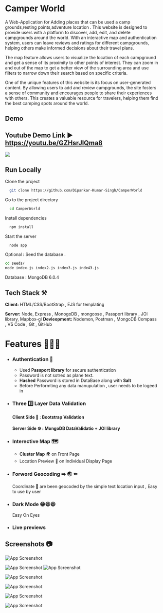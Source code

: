 
# Camper World

A Web-Application for Adding places that can be used a camp grounds,resting points,adventure location . 
 This website is designed to provide users with a platform to discover, add, edit, and delete campgrounds around the world. With an interactive map and authentication system, users can leave reviews and ratings for different campgrounds, helping others make informed decisions about their travel plans.

The map feature allows users to visualize the location of each campground and get a sense of its proximity to other points of interest. They can zoom in and out of the map to get a better view of the surrounding area and use filters to narrow down their search based on specific criteria.

One of the unique features of this website is its focus on user-generated content. By allowing users to add and review campgrounds, the site fosters a sense of community and encourages people to share their experiences with others. This creates a valuable resource for travelers, helping them find the best camping spots around the world.


## Demo


## Youtube Demo Link ▶️  https://youtu.be/GZHsrJlQma8

[![](https://markdown-videos.deta.dev/youtube/GZHsrJlQma8)](https://youtu.be/GZHsrJlQma8)
## Run Locally

Clone the project

```bash
  git clone https://github.com/Dipankar-Kumar-Singh/CamperWorld
```

Go to the project directory

```bash
  cd CamperWorld
```

Install dependencies

```bash
  npm install
```

Start the server

```bash
  node app
```

 Optional : Seed the database . 
```bash
cd seeds/
node index.js index2.js index3.js inde43.js
```

Database  : MongoDB 6.0.4

## Tech Stack ⚒️

**Client:** HTML/CSS/BootStrap , EJS for templating

**Server:** Node, Express , MonogoDB , mongoose , Passport library , JOI library, Mapbox-gl
**Devleopment:** Nodemon, Postman , MongoDB Compass , VS Code , Git , GitHub 

# Features 🔅💎🔅

- ### Authentication  🔐
   - Used __Passport library__ for secure authentication 
   - Password is not sotred as plane text.
   - __Hashed__ Password is stored in DataBase along with __Salt__ 
   - Before Performting any data manupulation , user needs to be logeed in 
-  ### Three 3️⃣ Layer Data Validation
    #### Client Side 👤 : Bootstrap Validation 
    #### Server Side ⚙️ : MongoDB DataValidatio + JOI library 
- ### Interective Map 🗺️
    - __Cluster Map__ 🌍 on Front Page  
    - Location Preview 📌 on Individual Display Page
  
- ### Forword Geocoding  ➡️ 🌏 ⬅️ 
    Coordinate 📌 are been geocoded by the simple text location input , Easy to use by user

- ### Dark Mode 😁😄😄
    Easy On Eyes 
- ### Live previews

 


## Screenshots 📷
![App Screenshot](https://i.ibb.co/ZfPmk2c/Hight-quility-Screen-Short.png  )

![App Screenshot]( https://i.ibb.co/jk43Fyp/Index-Page.png )
![App Screenshot](https://i.ibb.co/z27xfLJ/Map-Zoomed.png)



![App Screenshot](https://i.ibb.co/TR7svM4/Index-all-location.png  )

![App Screenshot](https://i.ibb.co/kJmh62t/showPage.png)


![App Screenshot](https://i.ibb.co/4VkDmBG/register.png)


![App Screenshot](https://i.ibb.co/DGLXwV0/Login-Page.png)


